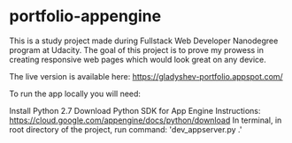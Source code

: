 # portfolio-appengine
This is a study project made during Fullstack Web Developer Nanodegree program at Udacity. The goal of this project is to prove my prowess in creating responsive web pages which would look great on any device.

The live version is available here: https://gladyshev-portfolio.appspot.com/

To run the app locally you will need:

Install Python 2.7
Download Python SDK for App Engine
Instructions: https://cloud.google.com/appengine/docs/python/download
In terminal, in root directory of the project, run command: 'dev_appserver.py .'
